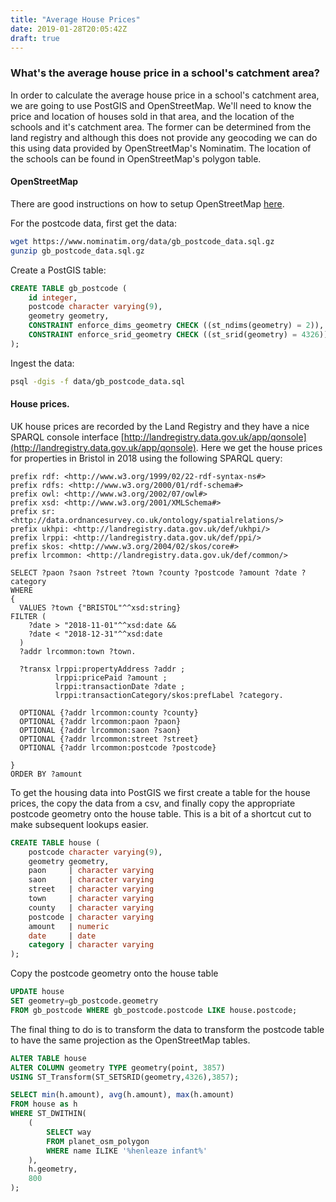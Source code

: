 ```yaml
---
title: "Average House Prices"
date: 2019-01-28T20:05:42Z
draft: true
---
```


### What's the average house price in a school's catchment area?

In order to calculate the average house price in a school's catchment area, we are going to use PostGIS and OpenStreetMap. We'll need to know the price and location of houses sold in that area, and the location of the schools and it's catchment area. The former can be determined from the land registry and although this does not provide any geocoding we can do this using data provided by OpenStreetMap's Nominatim. The location of the schools can be found in OpenStreetMap's polygon table.

#### OpenStreetMap

There are good instructions on how to setup OpenStreetMap [here](https://switch2osm.org/manually-building-a-tile-server-18-04-lts/).


For the postcode data, first get the data:
```bash
wget https://www.nominatim.org/data/gb_postcode_data.sql.gz
gunzip gb_postcode_data.sql.gz
```

Create a PostGIS table: 
```sql
CREATE TABLE gb_postcode (
    id integer,
    postcode character varying(9),
    geometry geometry,
    CONSTRAINT enforce_dims_geometry CHECK ((st_ndims(geometry) = 2)),
    CONSTRAINT enforce_srid_geometry CHECK ((st_srid(geometry) = 4326))
);
```

Ingest the data:
```bash
psql -dgis -f data/gb_postcode_data.sql
```

#### House prices.

UK house prices are recorded by the Land Registry and they have a nice SPARQL console interface [http://landregistry.data.gov.uk/app/qonsole](http://landregistry.data.gov.uk/app/qonsole). Here we get the house prices for properties in Bristol in 2018 using the following SPARQL query:

```
prefix rdf: <http://www.w3.org/1999/02/22-rdf-syntax-ns#>
prefix rdfs: <http://www.w3.org/2000/01/rdf-schema#>
prefix owl: <http://www.w3.org/2002/07/owl#>
prefix xsd: <http://www.w3.org/2001/XMLSchema#>
prefix sr: <http://data.ordnancesurvey.co.uk/ontology/spatialrelations/>
prefix ukhpi: <http://landregistry.data.gov.uk/def/ukhpi/>
prefix lrppi: <http://landregistry.data.gov.uk/def/ppi/>
prefix skos: <http://www.w3.org/2004/02/skos/core#>
prefix lrcommon: <http://landregistry.data.gov.uk/def/common/>

SELECT ?paon ?saon ?street ?town ?county ?postcode ?amount ?date ?category
WHERE
{
  VALUES ?town {"BRISTOL"^^xsd:string}
FILTER (
    ?date > "2018-11-01"^^xsd:date &&
    ?date < "2018-12-31"^^xsd:date
  )
  ?addr lrcommon:town ?town.

  ?transx lrppi:propertyAddress ?addr ;
          lrppi:pricePaid ?amount ;
          lrppi:transactionDate ?date ;
          lrppi:transactionCategory/skos:prefLabel ?category.

  OPTIONAL {?addr lrcommon:county ?county}
  OPTIONAL {?addr lrcommon:paon ?paon}
  OPTIONAL {?addr lrcommon:saon ?saon}
  OPTIONAL {?addr lrcommon:street ?street}
  OPTIONAL {?addr lrcommon:postcode ?postcode}

}
ORDER BY ?amount
```

To get the housing data into PostGIS we first create a table for the house prices, the copy the data from a csv, and finally copy the appropriate postcode geometry onto the house table. This is a bit of a shortcut cut to make subsequent lookups easier. 
```sql
CREATE TABLE house (
    postcode character varying(9),
    geometry geometry,
    paon     | character varying     
    saon     | character varying     
    street   | character varying     
    town     | character varying     
    county   | character varying     
    postcode | character varying     
    amount   | numeric               
    date     | date                  
    category | character varying     
);
```

Copy the postcode geometry onto the house table
```sql
UPDATE house 
SET geometry=gb_postcode.geometry 
FROM gb_postcode WHERE gb_postcode.postcode LIKE house.postcode;
```

The final thing to do is to transform the data to transform the postcode table to have the same projection as the OpenStreetMap tables.  
```sql
ALTER TABLE house 
ALTER COLUMN geometry TYPE geometry(point, 3857) 
USING ST_Transform(ST_SETSRID(geometry,4326),3857);
```

 

```sql
SELECT min(h.amount), avg(h.amount), max(h.amount) 
FROM house as h 
WHERE ST_DWITHIN(
    (
        SELECT way 
        FROM planet_osm_polygon 
        WHERE name ILIKE '%henleaze infant%'
    ), 
    h.geometry, 
    800
);
```


